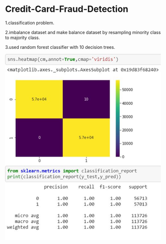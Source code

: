 # Credit-Card-Fraud-Detection
1.classification problem.

2.imbalance dataset and make balance dataset by resampling minority class to majority class.

3.used random forest classifier with 10 decision trees.


![](result2.JPG)
![](result3.JPG)
